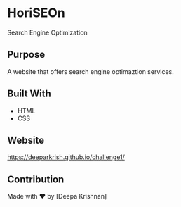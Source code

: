 # HoriSEOn
Search Engine Optimization
## Purpose
A website that offers search engine optimaztion services.

## Built With
* HTML
* CSS

## Website
https://deeparkrish.github.io/challenge1/

## Contribution
Made with ❤️ by [Deepa Krishnan]
